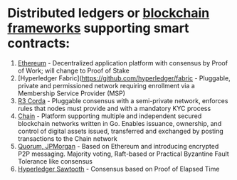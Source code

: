 # Distributed ledgers or [blockchain frameworks](https://www.igvita.com/2014/05/05/minimum-viable-block-chain/) supporting smart contracts:

1. [Ethereum](https://github.com/ethereum/go-ethereum) - Decentralized application platform with consensus by Proof of Work; will change to Proof of Stake
2. [Hyperledger Fabric](https://github.com/hyperledger/fabric - Pluggable, private and permissioned network requiring enrollment via a Membership Service Provider (MSP)
3. [R3 Corda](https://github.com/corda/corda) - Pluggable consensus with a semi-private network, enforces rules that nodes must provide and with a mandatory KYC process
4. [Chain](https://github.com/chain/chain) - Platform supporting multiple and independent secured blockchain networks written in Go. Enables issuance, ownership, and control of digital assets issued, transferred and exchanged by posting transactions to the Chain network
5. [Quorum, JPMorgan](https://github.com/jpmorganchase/quorum) - Based on Ethereum and introducing encrypted P2P messaging. Majority voting, Raft-based or Practical Byzantine Fault Tolerance like consensus
6. [Hyperledger Sawtooth](https://github.com/hyperledger/sawtooth-core) - Consensus based on Proof of Elapsed Time
